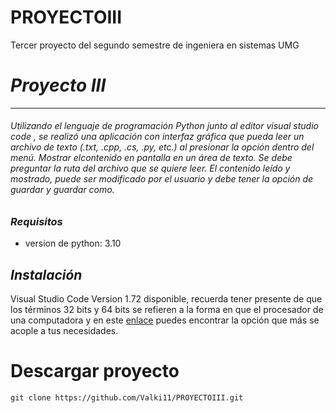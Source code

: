 # PROYECTOIII
Tercer proyecto del segundo semestre de ingeniera en sistemas UMG
# _Proyecto III_
*****
###### Utilizando el lenguaje de programación Python junto al editor visual studio code , se realizó una aplicación con interfaz gráfica que pueda leer un archivo de texto (.txt, .cpp, .cs, .py, etc.) al presionar la opción dentro del menú. Mostrar elcontenido en pantalla en un área de texto. Se debe preguntar la ruta del archivo que se quiere leer. El contenido leído y mostrado, puede ser modificado por el usuario y debe tener la opción de guardar y guardar como.  
### *Requisitos* 
- version de python: 3.10

## *Instalación*
Visual Studio Code Version 1.72 disponible, recuerda tener presente de que los términos 32 bits y 64 bits se refieren a la forma en que el procesador de una computadora y en este [enlace](https://code.visualstudio.com/download) puedes encontrar la opción que más se acople a tus necesidades.

# Descargar proyecto
```
git clone https://github.com/Valki11/PROYECTOIII.git
```
